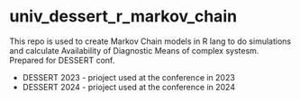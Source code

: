 # univ_dessert_r_markov_chain
This repo is used to create Markov Chain models in R lang to do simulations and calculate Availability of Diagnostic Means of complex systesm. Prepared for DESSERT conf.

* DESSERT 2023 - prioject used at the conference in 2023
* DESSERT 2024 - prioject used at the conference in 2024
